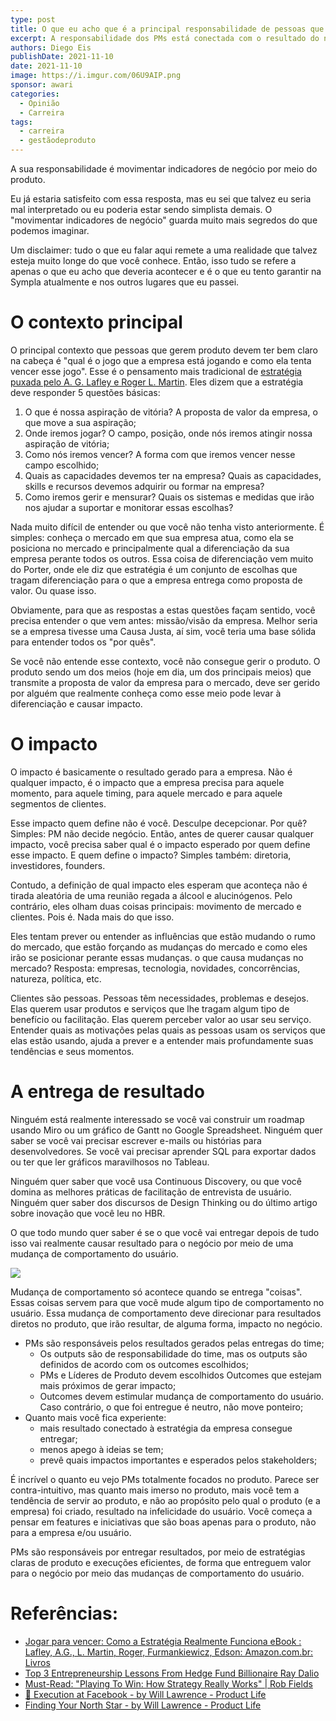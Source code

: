 ```yaml
---
type: post
title: O que eu acho que é a principal responsabilidade de pessoas que gerem produtos/serviços digitais
excerpt: A responsabilidade dos PMs está conectada com o resultado do negócio por meio do produto
authors: Diego Eis
publishDate: 2021-11-10
date: 2021-11-10
image: https://i.imgur.com/06U9AIP.png
sponsor: awari
categories:
  - Opinião
  - Carreira
tags:
  - carreira
  - gestãodeproduto
---
```

A sua responsabilidade é movimentar indicadores de negócio por meio do produto.

Eu já estaria satisfeito com essa resposta, mas eu sei que talvez eu seria mal interpretado ou eu poderia estar sendo simplista demais. O "movimentar indicadores de negócio" guarda muito mais segredos do que podemos imaginar.

Um disclaimer: tudo o que eu falar aqui remete a uma realidade que talvez esteja muito longe do que você conhece. Então, isso tudo se refere a apenas o que eu acho que deveria acontecer e é o que eu tento garantir na Sympla atualmente e nos outros lugares que eu passei.

# O contexto principal

O principal contexto que pessoas que gerem produto devem ter bem claro na cabeça é "qual é o jogo que a empresa está jogando e como ela tenta vencer esse jogo". Esse é o pensamento mais tradicional de [estratégia puxada pelo A. G. Lafley e Roger L. Martin](https://amzn.to/3aLfT8g). Eles dizem que a estratégia deve responder 5 questões básicas:

1. O que é nossa aspiração de vitória? A proposta de valor da empresa, o que move a sua aspiração;
2. Onde iremos jogar? O campo, posição, onde nós iremos atingir nossa aspiração de vitória;
3. Como nós iremos vencer? A forma com que iremos vencer nesse campo escolhido;
4. Quais as capacidades devemos ter na empresa? Quais as capacidades, skills e recursos devemos adquirir ou formar na empresa?
5. Como iremos gerir e mensurar? Quais os sistemas e medidas que irão nos ajudar a suportar e monitorar essas escolhas?

Nada muito difícil de entender ou que você não tenha visto anteriormente. É simples: conheça o mercado em que sua empresa atua, como ela se posiciona no mercado e principalmente qual a diferenciação da sua empresa perante todos os outros. Essa coisa de diferenciação vem muito do Porter, onde ele diz que estratégia é um conjunto de escolhas que tragam diferenciação para o que a empresa entrega como proposta de valor. Ou quase isso.

Obviamente, para que as respostas a estas questões façam sentido, você precisa entender o que vem antes: missão/visão da empresa. Melhor seria se a empresa tivesse uma Causa Justa, aí sim, você teria uma base sólida para entender todos os "por quês".

Se você não entende esse contexto, você não consegue gerir o produto. O produto sendo um dos meios (hoje em dia, um dos principais meios) que transmite a proposta de valor da empresa para o mercado, deve ser gerido por alguém que realmente conheça como esse meio pode levar à diferenciação e causar impacto.

# O impacto

O impacto é basicamente o resultado gerado para a empresa. Não é qualquer impacto, é o impacto que a empresa precisa para aquele momento, para aquele timing, para aquele mercado e para aquele segmentos de clientes.

Esse impacto quem define não é você. Desculpe decepcionar. Por quê? Simples: PM não decide negócio. Então, antes de querer causar qualquer impacto, você precisa saber qual é o impacto esperado por quem define esse impacto. E quem define o impacto? Simples também: diretoria, investidores, founders.

Contudo, a definição de qual impacto eles esperam que aconteça não é tirada aleatória de uma reunião regada a álcool e alucinógenos. Pelo contrário, eles olham duas coisas principais: movimento de mercado e clientes. Pois é. Nada mais do que isso.

Eles tentam prever ou entender as influências que estão mudando o rumo do mercado, que estão forçando as mudanças do mercado e como eles irão se posicionar perante essas mudanças. o que causa mudanças no mercado? Resposta: empresas, tecnologia, novidades, concorrências, natureza, política, etc.

Clientes são pessoas. Pessoas têm necessidades, problemas e desejos. Elas querem usar produtos e serviços que lhe tragam algum tipo de benefício ou facilitação. Elas querem perceber valor ao usar seu serviço. Entender quais as motivações pelas quais as pessoas usam os serviços que elas estão usando, ajuda a prever e a entender mais profundamente suas tendências e seus momentos.

# A entrega de resultado

Ninguém está realmente interessado se você vai construir um roadmap usando Miro ou um gráfico de Gantt no Google Spreadsheet. Ninguém quer saber se você vai precisar escrever e-mails ou histórias para desenvolvedores. Se você vai precisar aprender SQL para exportar dados ou ter que ler gráficos maravilhosos no Tableau.

Ninguém quer saber que você usa Continuous Discovery, ou que você domina as melhores práticas de facilitação de entrevista de usuário. Ninguém quer saber dos discursos de Design Thinking ou do último artigo sobre inovação que você leu no HBR.

O que todo mundo quer saber é se o que você vai entregar depois de tudo isso vai realmente causar resultado para o negócio por meio de uma mudança de comportamento do usuário.

![](/images/posts/o-que-eu-acho-que-e-a-principal-responsabilidade-de-pessoas-que-gerem-produtos-servicos-digitais-1.png)

Mudança de comportamento só acontece quando se entrega "coisas". Essas coisas servem para que você mude algum tipo de comportamento no usuário. Essa mudança de comportamento deve direcionar para resultados diretos no produto, que irão resultar, de alguma forma, impacto no negócio.

* PMs são responsáveis pelos resultados gerados pelas entregas do time;
  * Os outputs são de responsabilidade do time, mas os outputs são definidos de acordo com os outcomes escolhidos;
  * PMs e Líderes de Produto devem escolhidos Outcomes que estejam mais próximos de gerar impacto;
  * Outcomes devem estimular mudança de comportamento do usuário. Caso contrário, o que foi entregue é neutro, não move ponteiro;
* Quanto mais você fica experiente:
  * mais resultado conectado à estratégia da empresa consegue entregar;
  * menos apego à ideias se tem;
  * prevê quais impactos importantes e esperados pelos stakeholders;

É incrível o quanto eu vejo PMs totalmente focados no produto. Parece ser contra-intuitivo, mas quanto mais imerso no produto, mais você tem a tendência de servir ao produto, e não ao propósito pelo qual o produto (e a empresa) foi criado, resultado na infelicidade do usuário. Você começa a pensar em features e iniciativas que são boas apenas para o produto, não para a empresa e/ou usuário.

PMs são responsáveis por entregar resultados, por meio de estratégias claras de produto e execuções eficientes, de forma que entreguem valor para o negócio por meio das mudanças de comportamento do usuário.

# Referências:

* [Jogar para vencer: Como a Estratégia Realmente Funciona eBook : Lafley, A.G., L. Martin, Roger, Furmankiewicz, Edson: Amazon.com.br: Livros](https://amzn.to/3aLfT8g)
* [Top 3 Entrepreneurship Lessons From Hedge Fund Billionaire Ray Dalio](https://www.forbes.com/sites/katinastefanova/2014/12/19/top-3-entreprenuership-lessons-i-learned-from-hedge-fund-billionaire-ray-dalio/?sh=2b6c56743f31)
* [Must-Read: "Playing To Win: How Strategy Really Works" | Rob Fields](https://robfields.com/2013/05/25/why-playing-to-win-how-strategy-really-works-is-a-must-read/)
* [🚢 Execution at Facebook - by Will Lawrence - Product Life](https://productlife.to/p/-execution-at-facebook)
* [Finding Your North Star - by Will Lawrence - Product Life](https://productlife.to/p/finding-your-north-star-product-strategy)